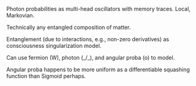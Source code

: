 Photon probabilities as multi-head oscillators with memory traces. Local, Markovian.

Technically any entangled composition of matter.

Entanglement (due to interactions, e.g., non-zero derivatives) as consciousness singularization model.

Can use fermion (W), photon (_/\_), and angular proba (o) to model.

Angular proba happens to be more uniform as a differentiable squashing function than Sigmoid perhaps.
